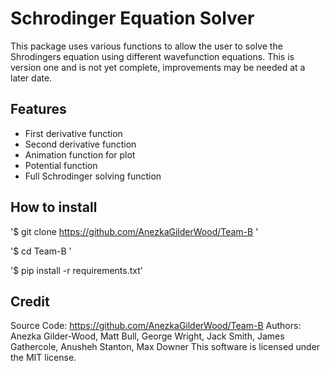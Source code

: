# Schrodinger Equation Solver

This package uses various functions to allow the user to solve the Shrodingers equation using different wavefunction equations.
This is version one and is not yet complete, improvements may be needed at a later date.

Features
---------
 - First derivative function
 - Second derivative function
 - Animation function for plot
 - Potential function
 - Full Schrodinger solving function

How to install
---------------

'$ git clone https://github.com/AnezkaGilderWood/Team-B '

'$ cd Team-B '

'$ pip install -r requirements.txt'

Credit
------
Source Code: https://github.com/AnezkaGilderWood/Team-B
Authors: Anezka Gilder-Wood, Matt Bull, George Wright, Jack Smith, James Gathercole, Anusheh Stanton, Max Downer
This software is licensed under the MIT license.
